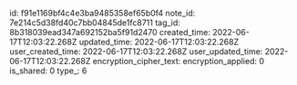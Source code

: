 id: f91e1169bf4c4e3ba9485358ef65b0f4
note_id: 7e214c5d38fd40c7bb04845de1fc8711
tag_id: 8b318039ead347a692152ba5f91d2470
created_time: 2022-06-17T12:03:22.268Z
updated_time: 2022-06-17T12:03:22.268Z
user_created_time: 2022-06-17T12:03:22.268Z
user_updated_time: 2022-06-17T12:03:22.268Z
encryption_cipher_text: 
encryption_applied: 0
is_shared: 0
type_: 6